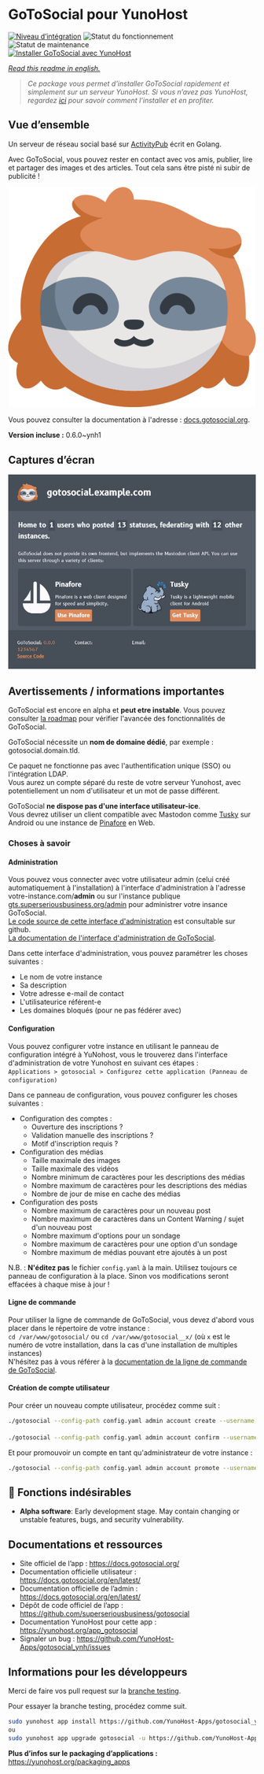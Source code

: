 <!--
N.B.: This README was automatically generated by https://github.com/YunoHost/apps/tree/master/tools/README-generator
It shall NOT be edited by hand.
-->

# GoToSocial pour YunoHost

[![Niveau d’intégration](https://dash.yunohost.org/integration/gotosocial.svg)](https://dash.yunohost.org/appci/app/gotosocial) ![Statut du fonctionnement](https://ci-apps.yunohost.org/ci/badges/gotosocial.status.svg) ![Statut de maintenance](https://ci-apps.yunohost.org/ci/badges/gotosocial.maintain.svg)  
[![Installer GoToSocial avec YunoHost](https://install-app.yunohost.org/install-with-yunohost.svg)](https://install-app.yunohost.org/?app=gotosocial)

*[Read this readme in english.](./README.md)*

> *Ce package vous permet d’installer GoToSocial rapidement et simplement sur un serveur YunoHost.
Si vous n’avez pas YunoHost, regardez [ici](https://yunohost.org/#/install) pour savoir comment l’installer et en profiter.*

## Vue d’ensemble

Un serveur de réseau social basé sur [ActivityPub](https://activitypub.rocks/) écrit en Golang.

Avec GoToSocial, vous pouvez rester en contact avec vos amis, publier, lire et partager des images et des articles. Tout cela sans être pisté ni subir de publicité !

![Le logo de GoToSocial, une tête de paresseux stylisée](./doc/logo_sloth.png)

Vous pouvez consulter la documentation à l'adresse : [docs.gotosocial.org](https://docs.gotosocial.org).

**Version incluse :** 0.6.0~ynh1

## Captures d’écran

![Capture d’écran de GoToSocial](./doc/screenshots/screenshot.jpg)

## Avertissements / informations importantes

GoToSocial est encore en alpha et **peut etre instable**. Vous pouvez consulter [la roadmap](https://github.com/superseriousbusiness/gotosocial/blob/main/ROADMAP.md) pour vérifier l'avancée des fonctionnalités de GoToSocial.

GoToSocial nécessite un **nom de domaine dédié**, par exemple : gotosocial.domain.tld.

Ce paquet ne fonctionne pas avec l'authentification unique (SSO) ou l'intégration LDAP.  
Vous aurez un compte séparé du reste de votre serveur Yunohost, avec potentiellement un nom d'utilisateur et un mot de passe différent.

GoToSocial **ne dispose pas d'une interface utilisateur-ice**.  
Vous devrez utiliser un client compatible avec Mastodon comme [Tusky](https://tusky.app/) sur Android ou une instance de [Pinafore](https://pinafore.social/) en Web.

### Choses à savoir

#### Administration

Vous pouvez vous connecter avec votre utilisateur admin (celui créé automatiquement à l'installation) à l'interface d'administration à l'adresse votre-instance.com/**admin** ou sur l'instance publique [gts.superseriousbusiness.org/admin](https://gts.superseriousbusiness.org/admin/) pour administrer votre insance GoToSocial.  
[Le code source de cette interface d'administration](https://github.com/superseriousbusiness/gotosocial-admin) est consultable sur github.  
[La documentation de l'interface d'administration de GoToSocial](https://docs.gotosocial.org/en/latest/admin/admin_panel/).

Dans cette interface d'administration, vous pouvez paramétrer les choses suivantes :

* Le nom de votre instance
* Sa description
* Votre adresse e-mail de contact
* L'utilisateurice référent-e
* Les domaines bloqués (pour ne pas fédérer avec)

#### Configuration

Vous pouvez configurer votre instance en utilisant le panneau de configuration intégré à YuNohost, vous le trouverez dans l'interface d'administration de votre Yunohost en suivant ces étapes :  
`Applications > gotosocial > Configurez cette application (Panneau de configuration)`

Dans ce panneau de configuration, vous pouvez configurer les choses suivantes :

* Configuration des comptes :
  * Ouverture des inscriptions ?
  * Validation manuelle des inscriptions ?
  * Motif d'inscription requis ?
* Configuration des médias
  * Taille maximale des images
  * Taille maximale des vidéos
  * Nombre minimum de caractères pour les descriptions des médias
  * Nombre maximum de caractères pour les descriptions des médias
  * Nombre de jour de mise en cache des médias
* Configuration des posts
  * Nombre maximum de caractères pour un nouveau post
  * Nombre maximum de caractères dans un Content Warning / sujet d'un nouveau post
  * Nombre maximum d'options pour un sondage
  * Nombre maximum de caractères pour une option d'un sondage
  * Nombre maximum de médias pouvant etre ajoutés à un post

N.B. : **N'éditez pas** le fichier `config.yaml` à la main. Utilisez toujours ce panneau de configuration à la place. Sinon vos modifications seront effacées à chaque mise à jour !

#### Ligne de commande

Pour utiliser la ligne de commande de GoToSocial, vous devez d'abord vous placer dans le répertoire de votre instance :  
`cd /var/www/gotosocial/` ou `cd /var/www/gotosocial__x/` (où `x` est le numéro de votre installation, dans la cas d'une installation de multiples instances)  
N'hésitez pas à vous référer à la [documentation de la ligne de commande de GoToSocial](https://docs.gotosocial.org/en/latest/admin/cli/).

#### Création de compte utilisateur

Pour créer un nouveau compte utilisateur, procédez comme suit :

``` bash
./gotosocial --config-path config.yaml admin account create --username nom_dutilisateur --email utilisateur@example.org --password 'UnMotDePasseTrèsComplexe'

./gotosocial --config-path config.yaml admin account confirm --username nom_dutilisateur
```

Et pour promouvoir un compte en tant qu'administrateur de votre instance :

``` bash
./gotosocial --config-path config.yaml admin account promote --username nom_dutilisateur
```

## :red_circle: Fonctions indésirables

- **Alpha software**: Early development stage. May contain changing or unstable features, bugs, and security vulnerability.

## Documentations et ressources

* Site officiel de l’app : <https://docs.gotosocial.org/>
* Documentation officielle utilisateur : <https://docs.gotosocial.org/en/latest/>
* Documentation officielle de l’admin : <https://docs.gotosocial.org/en/latest/>
* Dépôt de code officiel de l’app : <https://github.com/superseriousbusiness/gotosocial>
* Documentation YunoHost pour cette app : <https://yunohost.org/app_gotosocial>
* Signaler un bug : <https://github.com/YunoHost-Apps/gotosocial_ynh/issues>

## Informations pour les développeurs

Merci de faire vos pull request sur la [branche testing](https://github.com/YunoHost-Apps/gotosocial_ynh/tree/testing).

Pour essayer la branche testing, procédez comme suit.

``` bash
sudo yunohost app install https://github.com/YunoHost-Apps/gotosocial_ynh/tree/testing --debug
ou
sudo yunohost app upgrade gotosocial -u https://github.com/YunoHost-Apps/gotosocial_ynh/tree/testing --debug
```

**Plus d’infos sur le packaging d’applications :** <https://yunohost.org/packaging_apps>